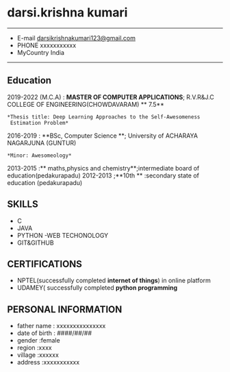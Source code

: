 darsi.krishna kumari
============

-------------------     ----------------------------
- E-mail                        darsikrishnakumari123@gmail.com
- PHONE                           xxxxxxxxxxx
 - MyCountry                           India
-------------------     ----------------------------

Education
---------

2019-2022 (M.C.A)
:   **MASTER OF COMPUTER APPLICATIONS**; R.V.R&J.C COLLEGE OF ENGINEERING(CHOWDAVARAM)
      ** 7.5**

    *Thesis title: Deep Learning Approaches to the Self-Awesomeness
     Estimation Problem*

2016-2019
:   **BSc, Computer Science **; University of ACHARAYA NAGARJUNA
    (GUNTUR)

    *Minor: Awesomeology*
2013-2015
:** maths,physics and chemistry**;intermediate board of education(pedakurapadu)
2012-2013
;**10th ** :secondary state of education (pedakurapadu)

SKILLS
----------

- C
- JAVA
- PYTHON
 -WEB TECHONOLOGY
- GIT&GITHUB

CERTIFICATIONS
--------------------
- NPTEL(successfully completed **internet of things**) in online platform
- UDAMEY( successfully completed **python programming**

PERSONAL INFORMATION
----------------------------------------
- father name   : xxxxxxxxxxxxxxx
- date of birth : ####/##/##
- gender        :female
- region        :xxxx
- village       :xxxxxx
- address       :xxxxxxxxxxx
               

